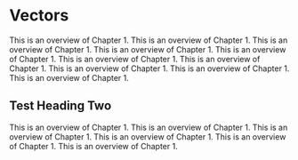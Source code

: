 # Vectors

This is an overview of Chapter 1. This is an overview of Chapter 1. This is an overview of Chapter 1. This is an overview of Chapter 1. This is an overview of Chapter 1. This is an overview of Chapter 1. This is an overview of Chapter 1. This is an overview of Chapter 1. This is an overview of Chapter 1. This is an overview of Chapter 1. 

## Test Heading Two

This is an overview of Chapter 1. This is an overview of Chapter 1. This is an overview of Chapter 1. This is an overview of Chapter 1. This is an overview of Chapter 1. This is an overview of Chapter 1. 